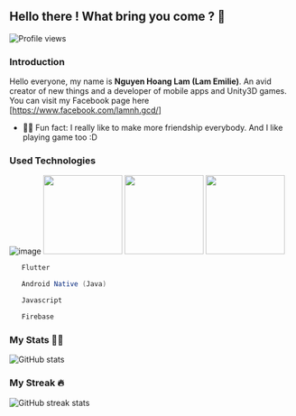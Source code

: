## Hello there ! What bring you come ? 👋
![Profile views](https://gpvc.arturio.dev/nguyenhoanglam1402) 

### Introduction
Hello everyone, my name is <b>Nguyen Hoang Lam (Lam Emilie)</b>. An avid creator of new things and a developer of mobile apps and Unity3D games. You can visit my Facebook page here [https://www.facebook.com/lamnh.gcd/]
- 💁‍♂️ Fun fact: I really like to make more friendship everybody. And I like playing game too :D 

### Used Technologies
![image](https://user-images.githubusercontent.com/66240966/122638314-ab1d1a00-d11d-11eb-8962-d76dd7288587.png)
<img src="https://4.bp.blogspot.com/-rtNRVM3aIvI/XJX_U07Z-II/AAAAAAAAJXY/YpdOo490FTgdKOxM4qDG-2-EzcNFAWkKACK4BGAYYCw/s1600/logo%2Bfirebase%2Bicon.png" width="140">
<img src="https://upload.wikimedia.org/wikipedia/commons/thumb/6/64/Android_logo_2019_%28stacked%29.svg/1200px-Android_logo_2019_%28stacked%29.svg.png" width="140">
<img src="https://cdn.iconscout.com/icon/free/png-256/javascript-2038874-1720087.png" width="140">


```dart
   Flutter 
```

```java
   Android Native (Java)
```

```javascript
   Javascript
```

```javascript
   Firebase
```

### My Stats 🧗‍♂
![GitHub stats](https://github-readme-stats.vercel.app/api?username=nguyenhoanglam1402&show_icons=true)  

### My Streak 🔥
![GitHub streak stats](https://github-readme-streak-stats.herokuapp.com/?user=nguyenhoanglam1402)  
